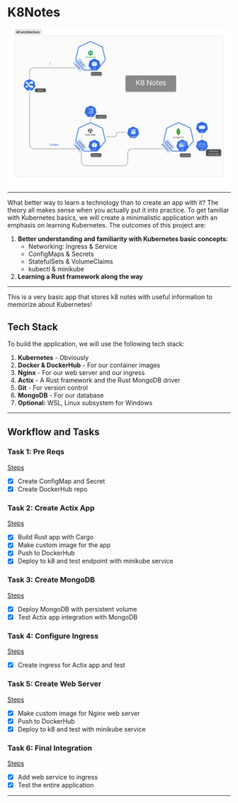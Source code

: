# K8Notes

![K8Notes Image](architecture.png)

---

What better way to learn a technology than to create an app with it? The theory all makes sense when you actually put it into practice. To get familiar with Kubernetes basics, we will create a minimalistic application with an emphasis on learning Kubernetes. The outcomes of this project are:

1. **Better understanding and familiarity with Kubernetes basic concepts:**
   - Networking: Ingress & Service
   - ConfigMaps & Secrets
   - StatefulSets & VolumeClaims
   - kubectl & minikube
2. **Learning a Rust framework along the way**

---

This is a very basic app that stores k8 notes with useful information to memorize about Kubernetes!

## Tech Stack

To build the application, we will use the following tech stack:

1. **Kubernetes** - Obviously
2. **Docker & DockerHub** - For our container images
3. **Nginx** - For our web server and our ingress
4. **Actix** - A Rust framework and the Rust MongoDB driver
5. **Git** - For version control
6. **MongoDB** - For our database
7. **Optional:** WSL, Linux subsystem for Windows

---

## Workflow and Tasks

### Task 1: Pre Reqs

[Steps](https://www.notion.so/Steps-ddc533fc983044218df281ede95b6771?pvs=21)

- [x] Create ConfigMap and Secret
- [x] Create DockerHub repo

### Task 2: Create Actix App

[Steps](https://www.notion.so/Steps-85d6146ee0ae4e889aeabbdb786bbdbf?pvs=21)

- [x] Build Rust app with Cargo
- [x] Make custom image for the app
- [x] Push to DockerHub
- [x] Deploy to k8 and test endpoint with minikube service

### Task 3: Create MongoDB

[Steps](https://www.notion.so/Steps-53623d152a41440faf6688e046c82f60?pvs=21)

- [x] Deploy MongoDB with persistent volume
- [x] Test Actix app integration with MongoDB

### Task 4: Configure Ingress

[Steps](https://www.notion.so/Steps-6e9f4f400d4447c2a6dd2be114bab496?pvs=21)

- [x] Create ingress for Actix app and test

### Task 5: Create Web Server

[Steps](https://www.notion.so/Steps-9454d0d1e65241d08d0bb6b1d3512372?pvs=21)

- [x] Make custom image for Nginx web server
- [x] Push to DockerHub
- [x] Deploy to k8 and test with minikube service

### Task 6: Final Integration

[Steps](https://www.notion.so/Steps-df8775ccaf21446cb93dff0638030707?pvs=21)

- [x] Add web service to ingress
- [x] Test the entire application

---
